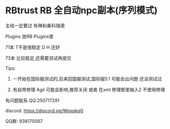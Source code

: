 # RBtrust RB 全自动npc副本(序列模式)


主线一定要过 有琳和桑科瑞德

Plugins 放RB Plugins里

71本 T不是很稳定 D H 还好

73本 比较稳定,还需要测试再提交 


Tips:

1) 一开始在国际服测试的,后来回国服测试,国际服5.1 可能会出问题 还没测试过

2) 有自带修理 Agil 可能会影响,推荐关闭 或者 在xml 修理那里输入2 不使用修理


有问题联系 QQ:250717291

discord: https://discord.gg/WqxpkqG

QQ群: 938170067
